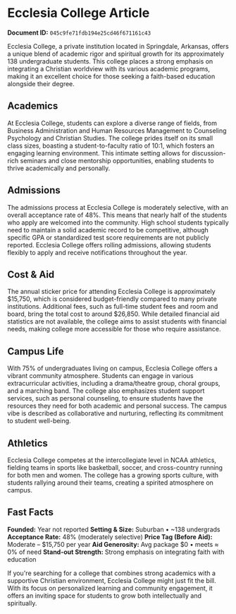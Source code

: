 # Ecclesia College Article

**Document ID:** `045c9fe71fdb194e25cd46f671161c43`

Ecclesia College, a private institution located in Springdale, Arkansas, offers a unique blend of academic rigor and spiritual growth for its approximately 138 undergraduate students. This college places a strong emphasis on integrating a Christian worldview with its various academic programs, making it an excellent choice for those seeking a faith-based education alongside their degree.

## Academics
At Ecclesia College, students can explore a diverse range of fields, from Business Administration and Human Resources Management to Counseling Psychology and Christian Studies. The college prides itself on its small class sizes, boasting a student-to-faculty ratio of 10:1, which fosters an engaging learning environment. This intimate setting allows for discussion-rich seminars and close mentorship opportunities, enabling students to thrive academically and personally.

## Admissions
The admissions process at Ecclesia College is moderately selective, with an overall acceptance rate of 48%. This means that nearly half of the students who apply are welcomed into the community. High school students typically need to maintain a solid academic record to be competitive, although specific GPA or standardized test score requirements are not publicly reported. Ecclesia College offers rolling admissions, allowing students flexibly to apply and receive notifications throughout the year.

## Cost & Aid
The annual sticker price for attending Ecclesia College is approximately $15,750, which is considered budget-friendly compared to many private institutions. Additional fees, such as full-time student fees and room and board, bring the total cost to around $26,850. While detailed financial aid statistics are not available, the college aims to assist students with financial needs, making college more accessible for those who require assistance.

## Campus Life
With 75% of undergraduates living on campus, Ecclesia College offers a vibrant community atmosphere. Students can engage in various extracurricular activities, including a drama/theatre group, choral groups, and a marching band. The college also emphasizes student support services, such as personal counseling, to ensure students have the resources they need for both academic and personal success. The campus vibe is described as collaborative and nurturing, reflecting its commitment to student well-being.

## Athletics
Ecclesia College competes at the intercollegiate level in NCAA athletics, fielding teams in sports like basketball, soccer, and cross-country running for both men and women. The college has a growing sports culture, with students rallying around their teams, creating a spirited atmosphere on campus.

## Fast Facts
**Founded:** Year not reported
**Setting & Size:** Suburban • ~138 undergrads
**Acceptance Rate:** 48% (moderately selective)
**Price Tag (Before Aid):** Moderate – $15,750 per year
**Aid Generosity:** Avg package $0 • meets ≈ 0% of need
**Stand-out Strength:** Strong emphasis on integrating faith with education

If you're searching for a college that combines strong academics with a supportive Christian environment, Ecclesia College might just fit the bill. With its focus on personalized learning and community engagement, it offers an inviting space for students to grow both intellectually and spiritually.
